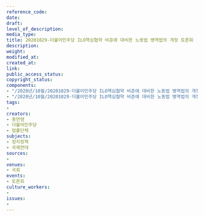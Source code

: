```yaml
---
reference_code: 
date: 
draft: 
level_of_description: 
media_type: 
title: 20201029-더불어민주당 ILO핵심협약 비준에 대비한 노동법 병역법의 개정 토론회
description: 
weight: 
modified_at: 
created_at: 
link: 
public_access_status: 
copyright_status: 
components:
- "/2020년/10월/20201029-더불어민주당 ILO핵심협약 비준에 대비한 노동법 병역법의 개정 토론회/_W5D0056.JPG"
- "/2020년/10월/20201029-더불어민주당 ILO핵심협약 비준에 대비한 노동법 병역법의 개정 토론회/_W5D0103.JPG"
tags:
- 
creators:
- 총연맹
- 더불어민주당
- 법률단체
subjects:
- 정치정책
- 국제연대
sources:
- 
venues:
- 국회
events:
- 토론회
culture_workers:
- 
issues:
- 
---
```

